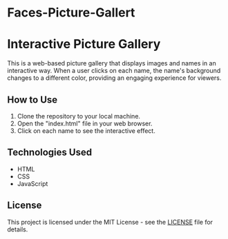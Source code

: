 # Faces-Picture-Gallert

# Interactive Picture Gallery

This is a web-based picture gallery that displays images and names in an interactive way. When a user clicks on each name, the name's background changes to a different color, providing an engaging experience for viewers.

## How to Use

1. Clone the repository to your local machine.
2. Open the "index.html" file in your web browser.
3. Click on each name to see the interactive effect.

## Technologies Used

- HTML
- CSS
- JavaScript

## License

This project is licensed under the MIT License - see the [LICENSE](LICENSE) file for details.
